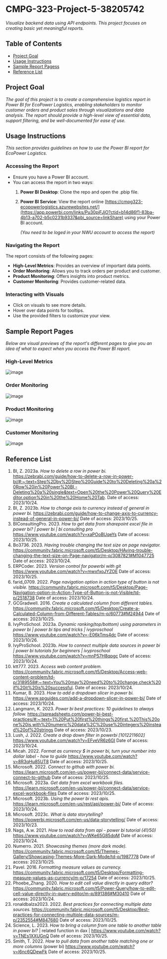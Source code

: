 # CMPG-323-Project-5-38205742
_Visualize backend data using API endpoints. This project focuses on creating basic yet meaningful reports._

## Table of Contents
- [Project Goal](#project-goal)
- [Usage Instructions](#usage-instructions)
- [Sample Report Pagess](#sample-report-pages)
- [Reference List](#reference-list)

## Project Goal

_The goal of this project is to create a comprehensive logistics report in Power BI for EcoPower Logistics, enabling stakeholders to monitor customer orders and product sales through visualizations and data analysis. The report should provide a high-level view of essential data, support filtering, and be well-documented for ease of use._

## Usage Instructions
_This section provides guidelines on how to use the Power BI report for EcoPower Logistics._

### Accessing the Report
- Ensure you have a Power BI account.
- You can access the report in two ways:
  1. **Power BI Desktop**: Clone the repo and open the .pbip file.
  2. **Power BI Service**: View the report online [https://cmpg323-ecopowerlogistics.azurewebsites.net/](https://app.powerbi.com/links/Pu30pjFJjO?ctid=b14d86f1-83ba-4b13-a702-b5c0231b9337&pbi_source=linkShare) using your Power BI account.

     _(You need to be loged in your NWU account to access the report)_

### Navigating the Report
The report consists of the following pages:
- **High-Level Metrics**: Provides an overview of important data points.
- **Order Monitoring**: Allows you to track orders per product and customer.
- **Product Monitoring**: Offers insights into product metrics.
- **Customer Monitoring**: Provides customer-related data.

### Interacting with Visuals
- Click on visuals to see more details.
- Hover over data points for tooltips.
- Use the provided filters to customize your view.
   

## Sample Report Pages
_Below are visual previews of the report's different pages to give you an idea of what to expect when you access the Power BI report._

### **High-Level Metrics**
![image](https://github.com/Albert-Willemse/CMPG-323-Project-5-38205742/assets/112475881/f4c458b9-15c0-47cd-96df-ffd0f62d6c8c)


### **Order Monitoring**
![image](https://github.com/Albert-Willemse/CMPG-323-Project-5-38205742/assets/112475881/b6b543f8-43c6-4a97-86e5-6994b6c879e7)


### **Product Monitoring**
![image](https://github.com/Albert-Willemse/CMPG-323-Project-5-38205742/assets/112475881/f805b52d-ebed-4d30-b27d-f97c20975ee1)

### **Customer Monitoring**
![image](https://github.com/Albert-Willemse/CMPG-323-Project-5-38205742/assets/112475881/172ad26b-a7a2-4266-8d36-de5465bd23b6)




## Reference List

1. BI, Z. 2023a. _How to delete a row in power bi._ https://zebrabi.com/guide/how-to-delete-a-row-in-power-bi/#:~:text=Step%2Dby%2DStep%20Guide%20to%20Deleting%20a%20Row%20in%20Power%20BI,-Deleting%20a%20single&text=Open%20the%20Power%20Query%20Editor,option%20in%20the%20Home%20Tab. Date of access: 2023/10/24.
2. BI, Z. 2023b. _How to change axis to currency instead of general in power bi._ https://zebrabi.com/guide/how-to-change-axis-to-currency-instead-of-general-in-power-bi/ Date of access: 2023/10/25.
3. BIConsultingPro. 2023. _How to get data from sharepoint excel file in power bi? | power bi | bi consulting pro_ https://www.youtube.com/watch?v=xaPOoBUqeYs Date of access: 2023/10/25.
4. Bo3736. 2023. _Having trouble changing the text size on page navigator._ https://community.fabric.microsoft.com/t5/Desktop/HAving-trouble-changing-the-text-size-on-Page-navigator/m-p/3087821#M1047725 Date of access: 2023/10/24.
5. ERPCoder. 2023. _Version control for powerbi with git_ https://www.youtube.com/watch?v=mwxfxoJYZOE Date of access: 2023/10/25.
6. farid_0709. 2022. _Page navigation option in action type of button is not visible._ https://community.fabric.microsoft.com/t5/Desktop/Page-Navigation-option-in-Action-Type-of-Button-is-not-Visible/td-p/2518738 Date of access: 2023/10/24.
7. GCGradwell. 2016. _Create a calculated column from different tables._ https://community.fabric.microsoft.com/t5/Desktop/Create-a-Calculated-Column-from-Different-Tables/m-p/60773#M24944 Date of access: 2023/10/25.
8. IvyProSchool. 2023a. _Dynamic ranking(top/bottom) using parameters in power bi | power bi tips and tricks | ivyproschool_ https://www.youtube.com/watch?v=-E06kTms4dc Date of access: 2023/10/26.
9. IvyProSchool. 2023b. _How to connect multiple data sources in power bi | power bi tutorials for beginners | ivyproschool_ https://www.youtube.com/watch?v=mnP57H8qpgc Date of access: 2023/10/24.
10. ktt777. 2023. _Access web content problem._ https://community.fabric.microsoft.com/t5/Desktop/Access-web-content-problem/td-p/3189558#:~:text=You%20may%20need%20to%20change,check%20if%20it%20is%20successful. Date of access: 2023/10/24.
11. Kumar, B. 2023. _How to add a dropdown slicer in power bi._ https://www.spguides.com/add-a-dropdown-slicer-in-power-bi/ Date of access: 2023/10/24.
12. Langmann, K. 2023. _Power bi best practices: 10 guidelines to always follow._ https://spreadsheeto.com/power-bi-best-practices/#:~:text=1%20Put%20first%20things%20first.%20This%20one%20is,with%20numeric%20data%2C%20use%20integers%20instead%20of%20strings Date of access: 2023/10/23.
13. Lush, J. 2022. _Create a drop down filter in powerbi [1012211602]_ https://www.youtube.com/watch?v=EFveVR6z6GI Date of access: 2023/10/24.
14. Micah. 2022. _Format as currency $ in power bi, turn your number into dollar label - how to guide_ https://www.youtube.com/watch?v=8R3qHu85UT8 Date of access: 2023/10/25.
15. Microsoft. 2022. _Connect to github with power bi._ https://learn.microsoft.com/en-us/power-bi/connect-data/service-connect-to-github Date of access: 2023/10/25.
16. Microsoft. 2023a. _Get data from excel workbook files._ https://learn.microsoft.com/en-us/power-bi/connect-data/service-excel-workbook-files Date of access: 2023/10/25.
17. Microsoft. 2023b. _Using the power bi rest apis._ https://learn.microsoft.com/en-us/rest/api/power-bi/ Date of access: 2023/10/24.
18. Microsoft. 2023c. _What is data storytelling?_ https://powerbi.microsoft.com/en-us/data-storytelling/ Date of access: 2023/10/23.
19. Nags, A.w. 2021. _How to read data from api - power bi tutorial (41/50)_ https://www.youtube.com/watch?v=WKe65G85dqM Date of access: 2023/10/24.
20. Numerro. 2021. _Showcasing themes (more dark mode)._ https://community.fabric.microsoft.com/t5/Themes-Gallery/Showcasing-Themes-More-Dark-Mode/td-p/1987778 Date of access: 2023/10/25.
21. Pavel. 2016. _Formatting measure values as currency._ https://community.fabric.microsoft.com/t5/Desktop/Formatting-measure-values-as-currency/m-p/17254 Date of access: 2023/10/25.
22. Phoebe_Zhang. 2020. _How to edit cell value directly in query editor?_ https://community.fabric.microsoft.com/t5/Power-Query/how-to-edit-cell-value-directly-in-query-editor/m-p/891386#M30410 Date of access: 2023/10/24.
23. ronaldbalza2023. 2022. _Best practices for connecting multiple data sources._ https://community.fabric.microsoft.com/t5/Desktop/Best-practices-for-connecting-multiple-data-sources/m-p/2352554#M847680 Date of access: 2023/10/25.
24. Science, L. 2023. _How to bring a column from one table to another table in power bi?_ | related function in dax | https://www.youtube.com/watch?v=TNEs1XXUGnQ Date of access: 2023/10/25.
25. Smith, T. 2022. _How to pull data from another table matching one or more columns_ (power bi) https://www.youtube.com/watch?v=l6nc6QDewFk Date of access: 2023/10/25.




